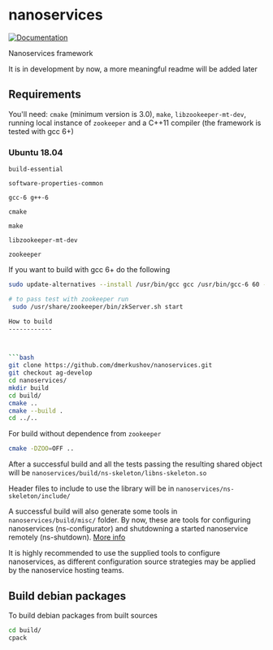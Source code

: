 nanoservices
============

[![Documentation](https://codedocs.xyz/dmerkushov/nanoservices.svg)](https://codedocs.xyz/dmerkushov/nanoservices/)

Nanoservices framework

It is in development by now, a more meaningful readme will be added later

## Requirements

You'll need: `cmake` (minimum version is 3.0), `make`, `libzookeeper-mt-dev`, running local instance of `zookeeper` and a C++11 compiler (the framework is tested with gcc 6+)

### Ubuntu 18.04

`build-essential`

`software-properties-common`

`gcc-6 g++-6`

`cmake`

`make`

`libzookeeper-mt-dev`

`zookeeper`


If you want to build with gcc 6+ do the following

```bash
sudo update-alternatives --install /usr/bin/gcc gcc /usr/bin/gcc-6 60 --slave /usr/bin/g++ g++ /usr/bin/g++-6

# to pass test with zookeeper run
 sudo /usr/share/zookeeper/bin/zkServer.sh start

How to build
------------



```bash
git clone https://github.com/dmerkushov/nanoservices.git
git checkout ag-develop
cd nanoservices/
mkdir build
cd build/
cmake ..
cmake --build .
cd ../..
```

For build without dependence from `zookeeper`

```bash
cmake -DZOO=OFF ..
```

After a successful build and all the tests passing the resulting shared object will be `nanoservices/build/ns-skeleton/libns-skeleton.so`

Header files to include to use the library will be in `nanoservices/ns-skeleton/include/`

A successful build will also generate some tools in `nanoservices/build/misc/` folder. 
By now, these are tools for configuring nanoservices (ns-configurator) and shutdowning a started nanoservice remotely (ns-shutdown). [More info](/misc/README.md)

It is highly recommended to use the supplied tools to configure nanoservices, as different configuration source strategies may be applied by the nanoservice hosting teams.

Build debian packages
---------------------

To build debian packages from built sources

```bash
cd build/
cpack
```
